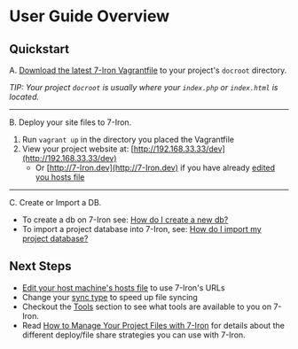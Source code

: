 <h1>User Guide Overview</h1>

## Quickstart

A. [Download the latest 7-Iron Vagrantfile](https://github.com/seanbuscay/7-Iron/releases/download/{!release_tag.txt!}/Vagrantfile) to your project's `docroot` directory.  

*TIP: Your project `docroot` is usually where your `index.php` or `index.html` is located.*

<hr/>

B. Deploy your site files to 7-Iron.

1. Run `vagrant up` in the directory you placed the Vagrantfile
2. View your project website at: [http://192.168.33.33/dev](http://192.168.33.33/dev)
    - Or [http://7-Iron.dev](http://7-Iron.dev) if you have already [edited you hosts file](questions-answers.md#how-do-i-edit-my-hosts-file-to-use-the-7-iron-urls)

<hr/>

C. Create or Import a DB.

- To create a db on 7-Iron see: [How do I create a new db?](database-mysql.md#how-do-i-create-a-new-db)
- To import a project database into 7-Iron, see: [How do I import my project database?](database-mysql.md#how-do-i-import-my-project-database)

## Next Steps

- [Edit your host machine's hosts file](questions-answers.md#how-do-i-edit-my-hosts-file-to-use-the-7-iron-urls) to use 7-Iron's URLs
- Change your [sync type](project-files.md#-sync-types) to speed up file syncing
- Checkout the [Tools](tools.md) section to see what tools are available to you on 7-Iron.
- Read [How to Manage Your Project Files with 7-Iron](project-files.md) for details about the different deploy/file share strategies you can use with 7-Iron.
